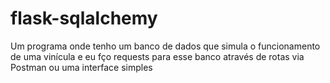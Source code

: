 # flask-sqlalchemy
 Um programa onde tenho um banco de dados que simula o funcionamento de uma vinícula e eu fço requests para esse banco através de rotas via Postman ou uma interface simples

